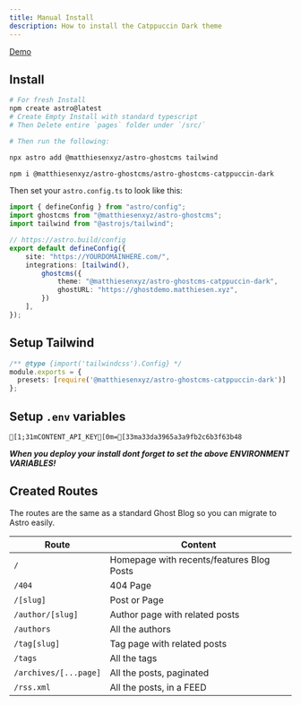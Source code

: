 ```yaml
---
title: Manual Install
description: How to install the Catppuccin Dark theme
---
```


[Demo](https://catppuccindark-demo.astro-ghostcms.xyz/)

## Install

```sh
# For fresh Install
npm create astro@latest
# Create Empty Install with standard typescript
# Then Delete entire `pages` folder under `/src/`

# Then run the following:

npx astro add @matthiesenxyz/astro-ghostcms tailwind

npm i @matthiesenxyz/astro-ghostcms/astro-ghostcms-catppuccin-dark
```

Then set your `astro.config.ts` to look like this:

```ts frame="code" title="astro.config.ts"
import { defineConfig } from "astro/config";
import ghostcms from "@matthiesenxyz/astro-ghostcms";
import tailwind from "@astrojs/tailwind";

// https://astro.build/config
export default defineConfig({
	site: "https://YOURDOMAINHERE.com/",
	integrations: [tailwind(),
		ghostcms({
			theme: "@matthiesenxyz/astro-ghostcms-catppuccin-dark",
			ghostURL: "https://ghostdemo.matthiesen.xyz",
		})
	],
});
```

## Setup Tailwind

```ts frame="code" title="tailwind.config.cjs"
/** @type {import('tailwindcss').Config} */
module.exports = {
  presets: [require('@matthiesenxyz/astro-ghostcms-catppuccin-dark')] 
};
```

## Setup `.env` variables

```ansi frame="code" title=".env"
[1;31mCONTENT_API_KEY[0m=[33ma33da3965a3a9fb2c6b3f63b48
```

***When you deploy your install dont forget to set the above ENVIRONMENT VARIABLES!***

## Created Routes

The routes are the same as a standard Ghost Blog so you can migrate to Astro easily.

| Route                 | Content                                   |
| --------------------- | ----------------------------------------- |
| `/`                   | Homepage with recents/features Blog Posts |
| `/404`                | 404 Page                                  |
| `/[slug]`             | Post or Page                              |
| `/author/[slug]`      | Author page with related posts            |
| `/authors`            | All the authors                           |
| `/tag[slug]`          | Tag page with related posts               |
| `/tags`               | All the tags                              |
| `/archives/[...page]` | All the posts, paginated                  |
| `/rss.xml`            | All the posts, in a FEED                  |
